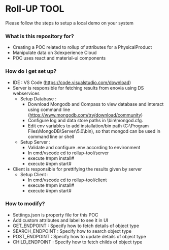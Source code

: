 # Roll-UP TOOL

Please follow the steps to setup a local demo on your system

### What is this repository for?

- Creating a POC related to rollup of attributes for a PhysicalProduct
- Manipulate data on 3dexperience Cloud
- POC uses react and material-ui components

### How do I get set up?

- IDE : VS Code (https://code.visualstudio.com/download)
- Server is responsible for fetching results from enovia using DS webservices
  - Setup Database :
    - Download Mongodb and Compass to view database and interact using command line (https://www.mongodb.com/try/download/community)
    - Configure log and data store paths in <install directory>\bin\mongod.cfg.
    - Edit env variables to add installation/bin path (C:\Program Files\MongoDB\Server\5.0\bin), so that mongod can be used in command line or shell
  - Setup Server :
    - Validate and configure .env according to environment
    - In cmd/vscode cd to rollup-tool/server
    - execute #npm install#
    - execute #npm start#
- Client is responsible for prettifying the results given by server
  - Setup Client :
    - In cmd/vscode cd to rollup-tool/client
    - execute #npm install#
    - execute #npm start#

### How to modify?

- Settings.json is property file for this POC
- Add custom attributes and label to see it in UI
- GET_ENDPOINT : Specify how to fetch details of object type
- SEARCH_ENDPOINT : Specify how to search object type
- POST_ENDPOINT : Specify how to update details of object type
- CHILD_ENDPOINT : Specify how to fetch childs of object type
